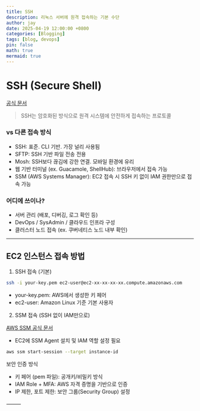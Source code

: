 ```yaml
---
title: SSH
description: 리눅스 서버에 원격 접속하는 기본 수단
author: jay
date: 2025-04-19 12:00:00 +0800
categories: [Blogging]
tags: [blog, devops]
pin: false
math: true
mermaid: true
---
```


# SSH (Secure Shell)

[공식 문서](https://www.ssh.com/academy/ssh)
> SSH는 암호화된 방식으로 원격 시스템에 안전하게 접속하는 프로토콜

### vs 다른 접속 방식
- SSH: 표준. CLI 기반. 가장 널리 사용됨
- SFTP: SSH 기반 파일 전송 전용
- Mosh: SSH보다 끊김에 강한 연결. 모바일 환경에 유리
- 웹 기반 터미널 (ex. Guacamole, ShellHub): 브라우저에서 접속 가능
- SSM (AWS Systems Manager): EC2 접속 시 SSH 키 없이 IAM 권한만으로 접속 가능

### 어디에 쓰이나?
- 서버 관리 (배포, 디버깅, 로그 확인 등)
- DevOps / SysAdmin / 클라우드 인프라 구성
- 클러스터 노드 접속 (ex. 쿠버네티스 노드 내부 확인)

--- 

## EC2 인스턴스 접속 방법
1.	SSH 접속 (기본)

``` bash
ssh -i your-key.pem ec2-user@ec2-xx-xx-xx-xx.compute.amazonaws.com
```
- your-key.pem: AWS에서 생성한 키 페어
- ec2-user: Amazon Linux 기준 기본 사용자

2.	SSM 접속 (SSH 없이 IAM만으로)

[AWS SSM 공식 문서](https://docs.aws.amazon.com/systems-manager/latest/userguide/session-manager.html)
- EC2에 SSM Agent 설치 및 IAM 역할 설정 필요

```bash
aws ssm start-session --target instance-id
```

보안 인증 방식
- 키 페어 (pem 파일): 공개키/비밀키 방식
- IAM Role + MFA: AWS 자격 증명을 기반으로 인증
- IP 제한, 포트 제한: 보안 그룹(Security Group) 설정

⸻